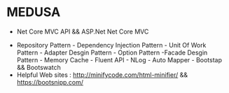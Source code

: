 # MEDUSA

* Net Core MVC API && ASP.Net Net Core MVC </br>
- Repository Pattern - Dependency Injection Pattern - Unit Of Work Pattern - Adapter Desgin Pattern - Option Pattern -Facade Desgin Pattern - Memory Cache - Fluent API - NLog - Auto Mapper - Bootstap && Bootswatch 
- Helpful Web sites : http://minifycode.com/html-minifier/ && https://bootsnipp.com/